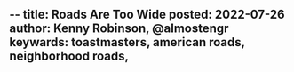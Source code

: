 --
title: Roads Are Too Wide
posted: 2022-07-26
author: Kenny Robinson, @almostengr
keywards: toastmasters, american roads, neighborhood roads, 
---

